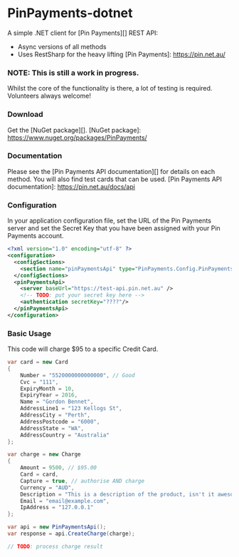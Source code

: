 PinPayments-dotnet
==================

A simple .NET client for [Pin Payments][] REST API:
- Async versions of all methods 
- Uses RestSharp for the heavy lifting
[Pin Payments]: https://pin.net.au/


### NOTE: This is still a work in progress. 

Whilst the core of the functionality is there, a lot of testing is required. Volunteers always welcome!

### Download

Get the [NuGet package][].
[NuGet package]: https://www.nuget.org/packages/PinPayments/

### Documentation

Please see the [Pin Payments API documentation][] for details on each method. You will also find test cards that can be used.
[Pin Payments API documentation]: https://pin.net.au/docs/api

### Configuration

In your application configuration file, set the URL of the Pin Payments server and set the Secret Key that you have been assigned with your Pin Payments account.

```xml
<?xml version="1.0" encoding="utf-8" ?>
<configuration>
  <configSections>
    <section name="pinPaymentsApi" type="PinPayments.Config.PinPaymentsApiSection, PinPayments" allowLocation="true" allowDefinition="Everywhere" />
  </configSections>
  <pinPaymentsApi>
    <server baseUrl="https://test-api.pin.net.au" />
    <!-- TODO: put your secret key here -->
    <authentication secretKey="????"/>
  </pinPaymentsApi>
</configuration>
```

### Basic Usage

This code will charge $95 to a specific Credit Card.

```c#
var card = new Card
{
    Number = "5520000000000000", // Good
    Cvc = "111",
    ExpiryMonth = 10,
    ExpiryYear = 2016,
    Name = "Gordon Bennet",
    AddressLine1 = "123 Kellogs St",
    AddressCity = "Perth",
    AddressPostcode = "6000",
    AddressState = "WA",
    AddressCountry = "Australia"
};

var charge = new Charge
{
    Amount = 9500, // $95.00
    Card = card,
    Capture = true, // authorise AND charge 
    Currency = "AUD",
    Description = "This is a description of the product, isn't it awesome.",
    Email = "email@example.com",
    IpAddress = "127.0.0.1"
};

var api = new PinPaymentsApi();
var response = api.CreateCharge(charge);

// TODO: process charge result
```